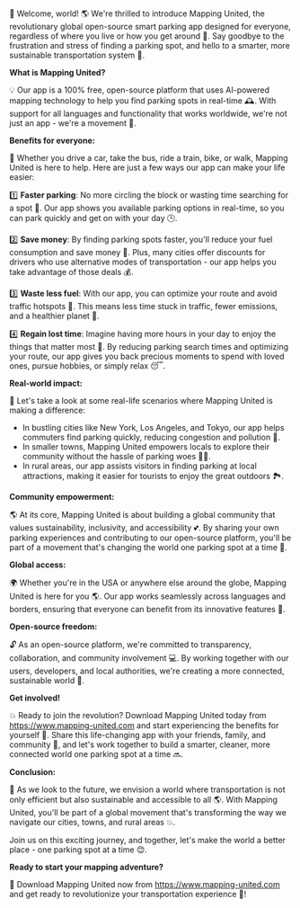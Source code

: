 🎉 Welcome, world! 🌎 We're thrilled to introduce Mapping United, the revolutionary global open-source smart parking app designed for everyone, regardless of where you live or how you get around 💨. Say goodbye to the frustration and stress of finding a parking spot, and hello to a smarter, more sustainable transportation system 🚀.

**What is Mapping United?**

💡 Our app is a 100% free, open-source platform that uses AI-powered mapping technology to help you find parking spots in real-time 🕰️. With support for all languages and functionality that works worldwide, we're not just an app - we're a movement 💪.

**Benefits for everyone:**

🚗 Whether you drive a car, take the bus, ride a train, bike, or walk, Mapping United is here to help. Here are just a few ways our app can make your life easier:

1️⃣ **Faster parking**: No more circling the block or wasting time searching for a spot 🔁. Our app shows you available parking options in real-time, so you can park quickly and get on with your day 🕒.

2️⃣ **Save money**: By finding parking spots faster, you'll reduce your fuel consumption and save money 💸. Plus, many cities offer discounts for drivers who use alternative modes of transportation - our app helps you take advantage of those deals 💰.

3️⃣ **Waste less fuel**: With our app, you can optimize your route and avoid traffic hotspots 🚨. This means less time stuck in traffic, fewer emissions, and a healthier planet 🌿.

4️⃣ **Regain lost time**: Imagine having more hours in your day to enjoy the things that matter most 📆. By reducing parking search times and optimizing your route, our app gives you back precious moments to spend with loved ones, pursue hobbies, or simply relax 😴.

**Real-world impact:**

🌃 Let's take a look at some real-life scenarios where Mapping United is making a difference:

* In bustling cities like New York, Los Angeles, and Tokyo, our app helps commuters find parking quickly, reducing congestion and pollution 🚫.
* In smaller towns, Mapping United empowers locals to explore their community without the hassle of parking woes 🏃‍♀️.
* In rural areas, our app assists visitors in finding parking at local attractions, making it easier for tourists to enjoy the great outdoors 🏞️.

**Community empowerment:**

🌎 At its core, Mapping United is about building a global community that values sustainability, inclusivity, and accessibility 💕. By sharing your own parking experiences and contributing to our open-source platform, you'll be part of a movement that's changing the world one parking spot at a time 🌈.

**Global access:**

🌍 Whether you're in the USA or anywhere else around the globe, Mapping United is here for you 🌎. Our app works seamlessly across languages and borders, ensuring that everyone can benefit from its innovative features 🚀.

**Open-source freedom:**

🔓 As an open-source platform, we're committed to transparency, collaboration, and community involvement 💻. By working together with our users, developers, and local authorities, we're creating a more connected, sustainable world 🌟.

**Get involved!**

💥 Ready to join the revolution? Download Mapping United today from https://www.mapping-united.com and start experiencing the benefits for yourself 📲. Share this life-changing app with your friends, family, and community 👫, and let's work together to build a smarter, cleaner, more connected world one parking spot at a time 🔜.

**Conclusion:**

🌟 As we look to the future, we envision a world where transportation is not only efficient but also sustainable and accessible to all 🌎. With Mapping United, you'll be part of a global movement that's transforming the way we navigate our cities, towns, and rural areas 💥.

Join us on this exciting journey, and together, let's make the world a better place - one parking spot at a time 😊.

**Ready to start your mapping adventure?**

📲 Download Mapping United now from https://www.mapping-united.com and get ready to revolutionize your transportation experience 🚀!